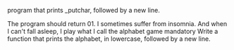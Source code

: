  program that prints _putchar, followed by a new line.

The program should return 01. I sometimes suffer from insomnia. And when I can't fall asleep, I play what I call the alphabet game
mandatory
Write a function that prints the alphabet, in lowercase, followed by a new line.
